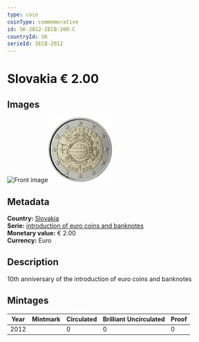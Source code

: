 ```yaml
---
type: coin
coinType: commemorative
id: SK-2012-IECB-200-C
countryId: SK
serieId: IECB-2012
---
```


# Slovakia € 2.00

## Images

<img src="../../Images/common-2007-200.png" height="150" alt="Front image"><img src="Images/SK-2012-200.webp" height="150" alt="Back image">

## Metadata

**Country:** [Slovakia](../../Countries/Slovakia/index.md)\
**Serie:** [introduction of euro coins and banknotes](index.md)\
**Monetary value:** € 2.00\
**Currency:** Euro

## Description

10th anniversary of the introduction of euro coins and banknotes

## Mintages

| Year | Mintmark | Circulated | Brilliant Uncirculated | Proof |
| ---- | -------- | ---------- | ---------------------- | ----- |
| 2012 |  | 0| 0 | 0 |
